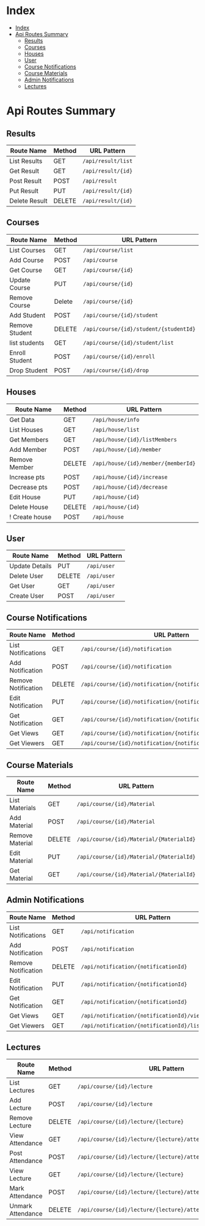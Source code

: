 # Index

-   [Index](#index)
-   [Api Routes Summary](#api-routes-summary)
    -   [Results](#results)
    -   [Courses](#courses)
    -   [Houses](#houses)
    -   [User](#user)
    -   [Course Notifications](#course-notifications)
    -   [Course Materials](#course-materials)
    -   [Admin Notifications](#admin-notifications)
    -   [Lectures](#lectures)

# Api Routes Summary

## Results

| Route Name    | Method | URL Pattern        |
| ------------- | ------ | ------------------ |
| List Results  | GET    | `/api/result/list` |
| Get Result    | GET    | `/api/result/{id}` |
| Post Result   | POST   | `/api/result`      |
| Put Result    | PUT    | `/api/result/{id}` |
| Delete Result | DELETE | `/api/result/{id}` |

## Courses

| Route Name     | Method | URL Pattern                            |
| -------------- | ------ | -------------------------------------- |
| List Courses   | GET    | `/api/course/list`                     |
| Add Course     | POST   | `/api/course`                          |
| Get Course     | GET    | `/api/course/{id}`                     |
| Update Course  | PUT    | `/api/course/{id}`                     |
| Remove Course  | Delete | `/api/course/{id}`                     |
| Add Student    | POST   | `/api/course/{id}/student`             |
| Remove Student | DELETE | `/api/course/{id}/student/{studentId}` |
| list students  | GET    | `/api/course/{id}/student/list`        |
| Enroll Student | POST   | `/api/course/{id}/enroll`              |
| Drop Student   | POST   | `/api/course/{id}/drop`                |

## Houses

| Route Name     | Method | URL Pattern                         |
| -------------- | ------ | ----------------------------------- |
| Get Data       | GET    | `/api/house/info`                   |
| List Houses    | GET    | `/api/house/list`                   |
| Get Members    | GET    | `/api/house/{id}/listMembers`       |
| Add Member     | POST   | `/api/house/{id}/member`            |
| Remove Member  | DELETE | `/api/house/{id}/member/{memberId}` |
| Increase pts   | POST   | `/api/house/{id}/increase`          |
| Decrease pts   | POST   | `/api/house/{id}/decrease`          |
| Edit House     | PUT    | `/api/house/{id}`                   |
| Delete House   | DELETE | `/api/house/{id}`                   |
| ! Create house | POST   | `/api/house`                        |

## User

| Route Name     | Method | URL Pattern |
| -------------- | ------ | ----------- |
| Update Details | PUT    | `/api/user` |
| Delete User    | DELETE | `/api/user` |
| Get User       | GET    | `/api/user` |
| Create User    | POST   | `/api/user` |

## Course Notifications

| Route Name          | Method | URL Pattern                                                    |
| ------------------- | ------ | -------------------------------------------------------------- |
| List Notifications  | GET    | `/api/course/{id}/notification`                                |
| Add Notification    | POST   | `/api/course/{id}/notification`                                |
| Remove Notification | DELETE | `/api/course/{id}/notification/{notificationId}`               |
| Edit Notification   | PUT    | `/api/course/{id}/notification/{notificationId}`               |
| Get Notification    | GET    | `/api/course/{id}/notification/{notificationId}`               |
| Get Views           | GET    | `/api/course/{id}/notification/{notificationId}/views `        |
| Get Viewers         | GET    | `/api/course/{id}/notification/{notificationId}/listViewers  ` |

## Course Materials

| Route Name      | Method | URL Pattern                              |
| --------------- | ------ | ---------------------------------------- |
| List Materials  | GET    | `/api/course/{id}/Material`              |
| Add Material    | POST   | `/api/course/{id}/Material`              |
| Remove Material | DELETE | `/api/course/{id}/Material/{MaterialId}` |
| Edit Material   | PUT    | `/api/course/{id}/Material/{MaterialId}` |
| Get Material    | GET    | `/api/course/{id}/Material/{MaterialId}` |

## Admin Notifications

| Route Name          | Method | URL Pattern                                        |
| ------------------- | ------ | -------------------------------------------------- |
| List Notifications  | GET    | `/api/notification`                                |
| Add Notification    | POST   | `/api/notification`                                |
| Remove Notification | DELETE | `/api/notification/{notificationId}`               |
| Edit Notification   | PUT    | `/api/notification/{notificationId}`               |
| Get Notification    | GET    | `/api/notification/{notificationId}`               |
| Get Views           | GET    | `/api/notification/{notificationId}/views `        |
| Get Viewers         | GET    | `/api/notification/{notificationId}/listViewers  ` |

## Lectures

| Route Name        | Method | URL Pattern                                                 |
| ----------------- | ------ | ----------------------------------------------------------- |
| List Lectures     | GET    | `/api/course/{id}/lecture`                                  |
| Add Lecture       | POST   | `/api/course/{id}/lecture`                                  |
| Remove Lecture    | DELETE | `/api/course/{id}/lecture/{lecture}`                        |
| View Attendance   | GET    | `/api/course/{id}/lecture/{lecture}/attendance`             |
| Post Attendance   | POST   | `/api/course/{id}/lecture/{lecture}/attendance`             |
| View Lecture      | GET    | `/api/course/{id}/lecture/{lecture}`                        |
| Mark Attendance   | POST   | `/api/course/{id}/lecture/{lecture}/attendance/{studentId}` |
| Unmark Attendance | DELETE | `/api/course/{id}/lecture/{lecture}/attendance/{studentId}` |
